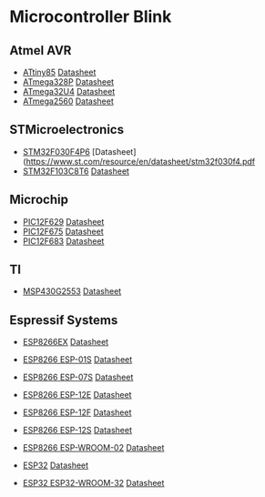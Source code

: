 # Microcontroller Blink

## Atmel AVR

- [ATtiny85](https://www.microchip.com/wwwproducts/en/ATtiny85) [Datasheet](http://ww1.microchip.com/downloads/en/DeviceDoc/Atmel-2586-AVR-8-bit-Microcontroller-ATtiny25-ATtiny45-ATtiny85_Datasheet.pdf)
- [ATmega328P](https://www.microchip.com/wwwproducts/en/ATmega328P) [Datasheet](http://ww1.microchip.com/downloads/en/DeviceDoc/Atmel-42735-8-bit-AVR-Microcontroller-ATmega328-328P_Datasheet.pdf)
- [ATmega32U4](https://www.microchip.com/wwwproducts/en/ATmega32U4) [Datasheet](http://ww1.microchip.com/downloads/en/DeviceDoc/Atmel-7766-8-bit-AVR-ATmega16U4-32U4_Datasheet.pdf)
- [ATmega2560](https://www.microchip.com/wwwproducts/en/ATmega2560) [Datasheet](http://ww1.microchip.com/downloads/en/DeviceDoc/Atmel-2549-8-bit-AVR-Microcontroller-ATmega640-1280-1281-2560-2561_datasheet.pdf)

## STMicroelectronics

- [STM32F030F4P6](https://www.st.com/en/microcontrollers/stm32f030f4.html) [Datasheet](https://www.st.com/resource/en/datasheet/stm32f030f4.pdf
- [STM32F103C8T6](https://www.st.com/en/microcontrollers/stm32f103c8.html) [Datasheet](https://www.st.com/resource/en/datasheet/stm32f103c8.pdf)

## Microchip

- [PIC12F629](https://www.microchip.com/wwwproducts/en/PIC12F629) [Datasheet](http://ww1.microchip.com/downloads/en/DeviceDoc/41190G.pdf)
- [PIC12F675](https://www.microchip.com/wwwproducts/en/PIC12F675) [Datasheet](http://ww1.microchip.com/downloads/en/DeviceDoc/41190G.pdf)
- [PIC12F683](https://www.microchip.com/wwwproducts/en/PIC12F683) [Datasheet](http://ww1.microchip.com/downloads/en/DeviceDoc/41211D_.pdf)

## TI

- [MSP430G2553](http://www.ti.com/product/MSP430G2553) [Datasheet](http://www.ti.com/lit/ds/symlink/msp430g2553.pdf)

## Espressif Systems

- [ESP8266EX](https://www.espressif.com/en/products/hardware/esp8266ex/overview) [Datasheet](https://www.espressif.com/sites/default/files/documentation/0a-esp8266ex_datasheet_en.pdf)
- [ESP8266 ESP-01S](http://wiki.ai-thinker.com/esp8266) [Datasheet]()
- [ESP8266 ESP-07S](http://wiki.ai-thinker.com/esp8266) [Datasheet]()
- [ESP8266 ESP-12E](http://wiki.ai-thinker.com/esp8266) [Datasheet]()
- [ESP8266 ESP-12F](http://wiki.ai-thinker.com/esp8266) [Datasheet]()
- [ESP8266 ESP-12S](http://wiki.ai-thinker.com/esp8266) [Datasheet]()
- [ESP8266 ESP-WROOM-02](https://www.espressif.com/en/products/hardware/esp-wroom-02/overview) [Datasheet](https://www.espressif.com/sites/default/files/documentation/0c-esp-wroom-02_datasheet_en.pdf)

- [ESP32](https://www.espressif.com/en/products/hardware/esp32/overview) [Datasheet](https://www.espressif.com/sites/default/files/documentation/esp32_datasheet_en.pdf)
- [ESP32 ESP32-WROOM-32](https://www.espressif.com/en/products/hardware/esp-wroom-32/overview) [Datasheet](https://www.espressif.com/sites/default/files/documentation/esp32-wroom-32_datasheet_en.pdf)

